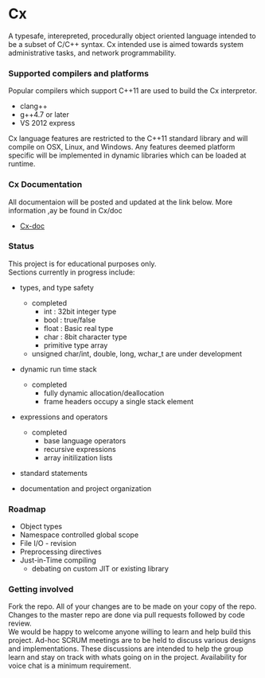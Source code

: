 Cx
==
A typesafe, interepreted, procedurally object oriented language intended to be a subset of C/C++ 
syntax. Cx intended use is aimed towards system administrative tasks, and network programmability.

### Supported compilers and platforms
Popular compilers which support C++11 are used to build the Cx interpretor.

* clang++
* g++4.7 or later
* VS 2012 express

Cx language features are restricted to the C++11 standard library and will compile on OSX, Linux, 
and Windows. Any features deemed platform specific will be implemented in dynamic libraries which can 
be loaded at runtime.

### Cx Documentation
All documentaion will be posted and updated at the link below. More information ,ay be found in 
Cx/doc
* [Cx-doc](http://aaronhebert.net/cx/cx-doc.html)

### Status
This project is for educational purposes only.<br>
Sections currently in progress include:

* types, and type safety
	+ completed
		+ int : 32bit integer type
        + bool : true/false
		+ float : Basic real type
		+ char : 8bit character type
		+ primitive type array  
    + unsigned char/int, double, long, wchar_t are under development

* dynamic run time stack
	+ completed
		+ fully dynamic allocation/deallocation
		+ frame headers occupy a single stack element

* expressions and operators
	+ completed
		+ base language operators
		+ recursive expressions
		+ array initilization lists
* standard statements
* documentation and project organization

### Roadmap
* Object types
* Namespace controlled global scope
* File I/O - revision
* Preprocessing directives
* Just-in-Time compiling
    + debating on custom JIT or existing library

### Getting involved
Fork the repo. All of your changes are to be made on your copy of the repo. Changes to the master repo are done via pull requests followed by code review.<br>
We would be happy to welcome anyone willing to learn and help build this project. Ad-hoc SCRUM meetings are to be held to
discuss various designs and implementations. These discussions are intended to help the group learn and stay on track with
whats going on in the project. Availability for voice chat is a minimum requirement.<br>